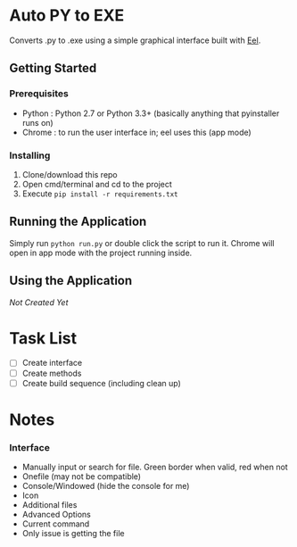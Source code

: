 # Auto PY to EXE
Converts .py to .exe using a simple graphical interface built with [Eel](https://github.com/ChrisKnott/Eel).

## Getting Started

### Prerequisites
 - Python : Python 2.7 or Python 3.3+ (basically anything that pyinstaller runs on)
 - Chrome : to run the user interface in; eel uses this (app mode)

### Installing
1. Clone/download this repo
2. Open cmd/terminal and cd to the project
3. Execute ```pip install -r requirements.txt```

## Running the Application
Simply run ```python run.py``` or double click the script to run it. Chrome will open in app mode with the project running inside.

## Using the Application
 *Not Created Yet*

# Task List
- [ ] Create interface
- [ ] Create methods
- [ ] Create build sequence (including clean up)

# Notes
### Interface
- Manually input or search for file. Green border when valid, red when not
- Onefile (may not be compatible)
- Console/Windowed (hide the console for me)
- Icon
- Additional files
- Advanced Options
- Current command
- Only issue is getting the file